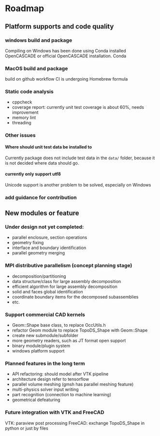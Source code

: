 

# Roadmap

## Platform supports and code quality
### windows build and package

Compiling on Windows has been done using Conda installed OpenCASCADE or official OpenCASCADE installation.
Conda

### MacOS build and package

build on github workflow CI is undergoing
Homebrew formula

### Static code analysis

+ cppcheck
+ coverage report:  currently unit test coverage is about 60%, needs improvement
+ memory lint
+ threading 

### Other issues
#### Where should unit test data be installed to

Currently package does not include test data in the `data/` folder, because it is not decided where data should go. 

#### currently only support utf8
Unicode support is another problem to be solved, especially on Windows

### add guidance for contribution

## New modules or feature

### Under design not yet completed:
   - parallel enclosure, section operations
   - geometry fixing
   - interface and boundary identification
   - parallel geometry merging 

### MPI distributive parallelism (concept planning stage)
   - decomposition/partitioning
   - data structure/class for large assembly decomposition
   - efficient algorithm for large assembly decomposition
   - solid and faces global identification
   - coordinate boundary items for the decomposed subassemblies
   - etc. 

### Support commercial CAD kernels
   + Geom::Shape base class, to replace OccUtils.h
   + refactor Geom module to replace TopoDS_Shape with Geom::Shape
   + create new submodule/subfolder 
   + more geometry readers, such as JT format open support
   + binary module/plugin system
   + windows platform support

### Planned features in the long term

   - API refactoring: should model after VTK pipeline
   - architecture design refer to tensorflow
   - parallel volume meshing (gmsh has parallel meshing feature)
   - multi-physics solver input writing
   - part recognition (connection to machine learning)
   - geometrical defeaturing

### Future integration with VTK and FreeCAD

VTK: paraview post processing
FreeCAD:   exchange TopoDS_Shape in python or just by files

